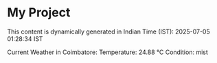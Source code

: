# My Project

This content is dynamically generated in Indian Time (IST): 2025-07-05 01:28:34 IST


Current Weather in Coimbatore:
Temperature: 24.88 °C
Condition: mist
